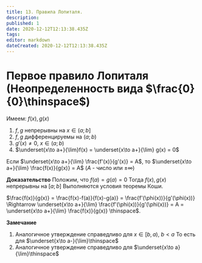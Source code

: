 ```yaml
---
title: 13. Правила Лопиталя.
description: 
published: 1
date: 2020-12-12T12:13:38.435Z
tags: 
editor: markdown
dateCreated: 2020-12-12T12:13:38.435Z
---
```


# Первое правило Лопиталя (Неопределенность вида $\frac{0}{0}\thinspace$)

Имеем:
$f(x), g(x)$
1. $f,g$ непрерывны на $x\in (a;b]$
2. $f,g$ дифференцируемы на $(a;b)$
3. $g'(x) \not = 0$, $x\in(a;b)$ 
4. $\underset{x\to a+}{\lim}f(x) = \underset{x\to a+}{\lim} g(x) = 0$

Если $\underset{x\to a+}{\lim} \frac{f'(x)}{g'(x)} = A$, то $\underset{x\to a+}{\lim} \frac{f(x)}{g(x)} = A$ ($A$ - число или $\pm\infty$)

**Доказательство**
Положим, что $f(a) = g(a) = 0$
Тогда $f(x), g(x)$ непрерывны на $[a;b]$
Выполняются условия теоремы Коши.

$\frac{f(x)}{g(x)} = \frac{f(x)-f(a)}{f(x)-g(a)} = \frac{f'(\phi(x))}{g'(\phi(x))} \Rightarrow \underset{x\to a+}{\lim} \frac{f'(\phi(x))}{g'(\phi(x))} = A = \underset{x\to a+}{\lim} \frac{f(x)}{g(x)} \thinspace$.

**Замечание**
1. Аналогичное утверждение справедливо для $x\in[b,a)$, $b<a$
То есть для $\underset{x\to a-}{\lim}\thinspace$
2. Аналогичное утверждение справедливо для $\underset{x\to a}{\lim}\thinspace$



<br><br><br><br><br>